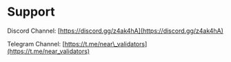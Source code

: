 # Support

Discord Channel: [https://discord.gg/z4ak4hA](https://discord.gg/z4ak4hA)

Telegram Channel: [https://t.me/near\_validators](https://t.me/near_validators)  


